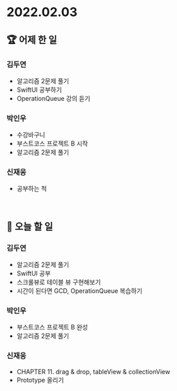 # 2022.02.03

## 🏆 어제 한 일

### 김두연

- 알고리즘 2문제 풀기
- SwiftUI 공부하기
- OperationQueue 강의 듣기

### 박인우

- 수강바구니
- 부스트코스 프로젝트 B 시작
- 알고리즘 2문제 풀기

### 신재웅

- 공부하는 척

<br/>

## 🎯 오늘 할 일

### 김두연

- 알고리즘 2문제 풀기
- SwiftUI 공부
- 스크롤뷰로 테이블 뷰 구현해보기
- 시간이 된다면 GCD, OperationQueue 복습하기

### 박인우

- 부스트코스 프로젝트 B 완성
- 알고리즘 2문제 풀기

### 신재웅

- CHAPTER 11. drag & drop, tableView & collectionView
- Prototype 올리기

<br/>
